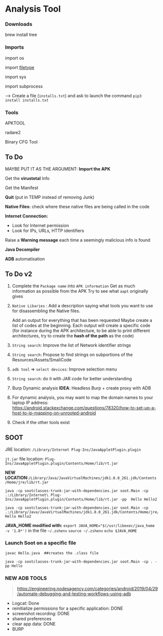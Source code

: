 # Analysis Tool



### Downloads

brew install tree

### Imports

import os

import [filetype](https://github.com/h2non/filetype.py)

import sys

import subprocess

--> Create a file (`installs.txt`) and ask to launch the command `pip3 install installs.txt`



### Tools

APKTOOL

radare2

Binary CFG Tool 





## To Do

MAYBE PUT IT AS THE ARGUMENT: **Import the APK**

Get the **virustotal** Info

Get the Manifest

**Quit** (put in TEMP instead of removing Junk)

**Native Files:**
	check where these native files are being called in the code

**Internet Connection:**

- Look for Internet permission
- Look for IPs, URLs, HTTP identifiers

Raise a **Warning message** each time a seemingly malicious info is found

**Java Decompiler**

**ADB** automatisation





## To Do v2

1. Complete the `Package name` into `APK information` 
   Get as much information as possible from the APK
   Try to see what `aapt` originally gives
   
2. `Native Libaries` : Add a description saying what tools you want to use for disassembling the Native files. 

   Add an output for everything that has been requested
   Maybe create a list of codes at the beginning. Each output will create a specific code (for instance during the APK architecture, to be able to print different architectures, try to create the **hash of the path** as the code)

3. `String search`: Improve the list of Network identifier strings

4. `String search`: Propose to find strings on subportions of the Resources/Assets/SmaliCode

5. `adb tool` => `select devices`: Improve selection menu

6. `String search`: do it with JAR code for better understanding

7. Burp Dynamic analysis
   **IDEA**: Headless Burp + create proxy with ADB
   
8. For dynamic analysis, you may want to map the domain names to your laptop IP address:  https://android.stackexchange.com/questions/78320/how-to-set-up-a-host-to-ip-mapping-on-unrooted-android

9. Check if the other tools exist











## SOOT



JRE location: `/Library/Internet Plug-Ins/JavaAppletPlugin.plugin`

`jt.jar` file location: `Plug-Ins/JavaAppletPlugin.plugin/Contents/Home/lib/rt.jar`

**NEW LOCATION:**`/Library/Java/JavaVirtualMachines/jdk1.8.0_261.jdk/Contents/Home/jre/lib/rt.jar`



```
java -cp sootclasses-trunk-jar-with-dependencies.jar soot.Main -cp .:/Library/Internet\ Plug-Ins/JavaAppletPlugin.plugin/Contents/Home/lib/rt.jar -pp  Hello Hello2
```



```
java -cp sootclasses-trunk-jar-with-dependencies.jar soot.Main -cp .:/Library/Java/JavaVirtualMachines/jdk1.8.0_261.jdk/Contents/Home/jre/lib/rt.jar Hello Hello2
```



**JAVA_HOME modified with:** 
`export JAVA_HOME="$(/usr/libexec/java_home -v '1.8*')`  in the file  `~/.zshenv`
`source ~/.zshenv`
`echo $JAVA_HOME`





### Launch Soot on a specific file

```
javac Hello.java  ##creates the .class file

java -cp sootclasses-trunk-jar-with-dependencies.jar soot.Main -cp . -pp Hello
```









### NEW ADB TOOLS

> https://engineering.nodesagency.com/categories/android/2019/04/29/automate-debugging-and-testing-workflows-using-adb

- Logcat: Done
- reinitialize permissions for a specific application: DONE
- screenshot recording: DONE
- shared preferences
- clear app data: DONE
- BURP